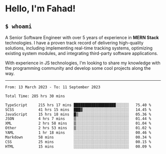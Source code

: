 <h1>Hello, I'm Fahad!</h1>

<h2><code>$ whoami</code></h2>

A Senior Software Engineer with over 5 years of experience in **MERN Stack** technologies. I have a proven track record of delivering high-quality solutions, including implementing real-time tracking systems, optimizing existing system modules, and integrating third-party software applications.

With experience in JS technologies, I'm looking to share my knowledge with the programming community and develop some cool projects along the way.

---

<!--START_SECTION:waka-->

```txt
From: 13 March 2023 - To: 11 September 2023

Total Time: 285 hrs 30 mins

TypeScript     215 hrs 17 mins ███████████████████░░░░░░   75.40 %
SCSS           41 hrs 15 mins  ███▓░░░░░░░░░░░░░░░░░░░░░   14.45 %
JavaScript     15 hrs 18 mins  █▒░░░░░░░░░░░░░░░░░░░░░░░   05.36 %
JSON           4 hrs 7 mins    ▒░░░░░░░░░░░░░░░░░░░░░░░░   01.44 %
XML            2 hrs 58 mins   ▒░░░░░░░░░░░░░░░░░░░░░░░░   01.04 %
Other          2 hrs 53 mins   ▒░░░░░░░░░░░░░░░░░░░░░░░░   01.02 %
YAML           1 hr 18 mins    ░░░░░░░░░░░░░░░░░░░░░░░░░   00.46 %
Markdown       58 mins         ░░░░░░░░░░░░░░░░░░░░░░░░░   00.34 %
CSS            25 mins         ░░░░░░░░░░░░░░░░░░░░░░░░░   00.15 %
HTML           15 mins         ░░░░░░░░░░░░░░░░░░░░░░░░░   00.09 %
```

<!--END_SECTION:waka-->

<!--
**heyFahad/heyFahad** is a ✨ _special_ ✨ repository because its `README.md` (this file) appears on your GitHub profile.

Here are some ideas to get you started:

- 🔭 I’m currently working on ...
- 🌱 I’m currently learning ...
- 👯 I’m looking to collaborate on ...
- 🤔 I’m looking for help with ...
- 💬 Ask me about ...
- 📫 How to reach me: ...
- 😄 Pronouns: ...
- ⚡ Fun fact: ...
-->
